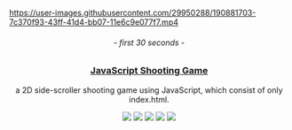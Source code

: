 https://user-images.githubusercontent.com/29950288/190881703-7c370f93-43ff-41d4-bb07-11e6c9e077f7.mp4

<div align="center">
  <h6>- first 30 seconds -</h6>

  <a href="https://hibi221b.github.io/javascript-shooting-game"><h3>JavaScript Shooting Game</h3></a>
  <p>a 2D side-scroller shooting game using JavaScript, which consist of only index.html.</p>

  <a href="https://github.com/hibi221b/javascript-shooting-game/blob/main/LICENSE"><img src="https://img.shields.io/badge/license-MIT-informational"></a>
  <a href="https://www.w3.org/TR/gamepad/#remapping"><img src="https://img.shields.io/badge/standard%20controller-supported-brightgreen"></a>
  <img src="https://img.shields.io/badge/type-browser%20game-orange">
  <img src="https://img.shields.io/badge/design-responsive-ff69b4">
  <a href="https://hibi221b.github.io/javascript-shooting-game"><img src="https://img.shields.io/badge/site-github%20pages-yellow"></a>
</div>
